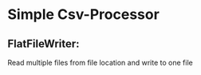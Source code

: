 # Simple Csv-Processor

## FlatFileWriter:

Read multiple files from file location and write to one file

